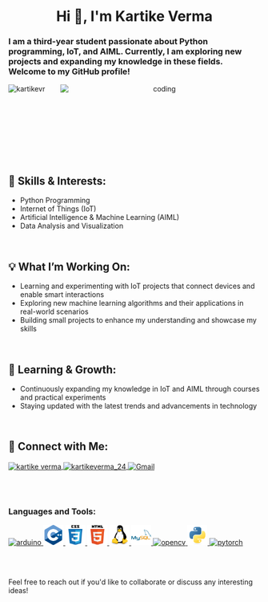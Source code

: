<h1 align="center">Hi 👋, I'm Kartike Verma</h1>
<h3 align="left">I am a third-year student passionate about Python programming, IoT, and AIML. Currently, I am exploring new projects and expanding my knowledge in these fields. Welcome to my GitHub profile!</h3>
<p align="center">
  <img src="https://media4.giphy.com/media/v1.Y2lkPTc5MGI3NjExZjZldXl5eDFyaGN0dmg2ZGh0ODFmczFxd2ZrbGk4eTh2YXp5OTdxMyZlcD12MV9pbnRlcm5hbF9naWZfYnlfaWQmY3Q9Zw/RbDKaczqWovIugyJmW/giphy.gif" alt="coding" align= "right" width="400"/>
</p>

<p align="left">
  <img src="https://komarev.com/ghpvc/?username=kartikevr&label=Profile%20views&color=0e75b6&style=flat" alt="kartikevr" />
</p>


<br>
<br><br>
<br>
<br>
<br>
<br>



<h2>🔧 Skills & Interests:</h2>
<ul>
  <li>Python Programming</li>
  <li>Internet of Things (IoT)</li>
  <li>Artificial Intelligence & Machine Learning (AIML)</li>
  <li>Data Analysis and Visualization</li>
</ul>
<br>

<h2>💡 What I’m Working On:</h2>
<ul>
  <li>Learning and experimenting with IoT projects that connect devices and enable smart interactions</li>
  <li>Exploring new machine learning algorithms and their applications in real-world scenarios</li>
  <li>Building small projects to enhance my understanding and showcase my skills</li>
</ul>
<br>

<h2>🌱 Learning & Growth:</h2>
<ul>
  <li>Continuously expanding my knowledge in IoT and AIML through courses and practical experiments</li>
  <li>Staying updated with the latest trends and advancements in technology</li>
</ul>
<br>

<h2>🔗 Connect with Me:</h2>
<p align="left">
  <a href="https://www.linkedin.com/in/kartike-verma-749a53258/" target="blank">
    <img align="center" src="https://cdn.dribbble.com/users/147003/screenshots/1541997/linkedin_400_x_300_comp.gif" alt="kartike verma" height="30" width="40" />
  </a>
  <a href="https://www.instagram.com/kartikeverma_24/" target="blank">
    <img align="center" src="https://cdn.dribbble.com/users/291221/screenshots/5364847/instagram_dribbble.gif" alt="kartikeverma_24" height="30" width="40" />
  </a>
  <a href="mailto:kartikevrma2401@gmail.com" target="blank">
    <img align="center" src="https://cdn.dribbble.com/users/2118564/screenshots/4240923/media/95b8e8b785fcc7c142f56c008577f441.gif" alt="Gmail" height="30" width="40" />
  </a>
</p>
<br>
<br>


<h3 align="left">Languages and Tools:</h3>
<p align="left">
  <a href="https://www.arduino.cc/" target="_blank" rel="noreferrer">
    <img src="https://cdn.worldvectorlogo.com/logos/arduino-1.svg" alt="arduino" width="40" height="40"/>
  </a>
  <a href="https://www.w3schools.com/cpp/" target="_blank" rel="noreferrer">
    <img src="https://raw.githubusercontent.com/devicons/devicon/master/icons/cplusplus/cplusplus-original.svg" alt="cplusplus" width="40" height="40"/>
  </a>
  <a href="https://www.w3schools.com/css/" target="_blank" rel="noreferrer">
    <img src="https://raw.githubusercontent.com/devicons/devicon/master/icons/css3/css3-original-wordmark.svg" alt="css3" width="40" height="40"/>
  </a>
  <a href="https://www.w3.org/html/" target="_blank" rel="noreferrer">
    <img src="https://raw.githubusercontent.com/devicons/devicon/master/icons/html5/html5-original-wordmark.svg" alt="html5" width="40" height="40"/>
  </a>
  <a href="https://www.linux.org/" target="_blank" rel="noreferrer">
    <img src="https://raw.githubusercontent.com/devicons/devicon/master/icons/linux/linux-original.svg" alt="linux" width="40" height="40"/>
  </a>
  <a href="https://www.mysql.com/" target="_blank" rel="noreferrer">
    <img src="https://raw.githubusercontent.com/devicons/devicon/master/icons/mysql/mysql-original-wordmark.svg" alt="mysql" width="40" height="40"/>
  </a>
  <a href="https://opencv.org/" target="_blank" rel="noreferrer">
    <img src="https://www.vectorlogo.zone/logos/opencv/opencv-icon.svg" alt="opencv" width="40" height="40"/>
  </a>
  <a href="https://www.python.org" target="_blank" rel="noreferrer">
    <img src="https://raw.githubusercontent.com/devicons/devicon/master/icons/python/python-original.svg" alt="python" width="40" height="40"/>
  </a>
  <a href="https://pytorch.org/" target="_blank" rel="noreferrer">
    <img src="https://www.vectorlogo.zone/logos/pytorch/pytorch-icon.svg" alt="pytorch" width="40" height="40"/>
  </a>
</p>
<br>
<br>
<p>Feel free to reach out if you'd like to collaborate or discuss any interesting ideas!</p>
